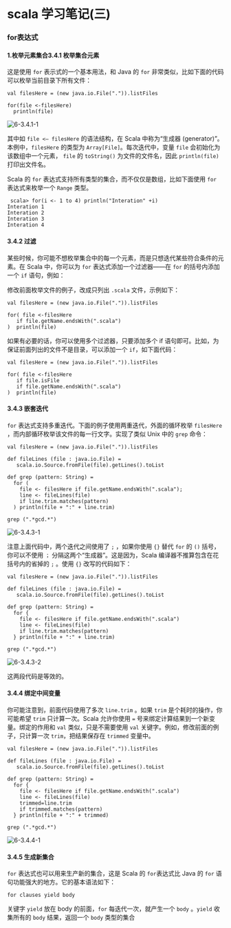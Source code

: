 # scala 学习笔记(三)

### for表达式

#### 1.枚举元素集合3.4.1 枚举集合元素

这是使用 `for` 表示式的一个基本用法，和 Java 的 `for` 非常类似，比如下面的代码可以枚举当前目录下所有文件：

```
val filesHere = (new java.io.File(".")).listFiles

for(file <-filesHere)
  println(file)
```

![6-3.4.1-1](https://doc.shiyanlou.com/document-uid702660labid6313timestamp1525662101554.png/wm)

其中如 `file <– filesHere` 的语法结构，在 Scala 中称为“生成器 (generator)”。 本例中，`filesHere` 的类型为 `Array[File]`。每次迭代中，变量 `file` 会初始化为该数组中一个元素， `file` 的 `toString()` 为文件的文件名，因此 `println(file)` 打印出文件名。

Scala 的 `for` 表达式支持所有类型的集合，而不仅仅是数组，比如下面使用 `for` 表达式来枚举一个 `Range` 类型。

```
 scala> for(i <- 1 to 4) println("Interation" +i)
Interation 1
Interation 2
Interation 3
Interation 4
```

#### 3.4.2 过滤

某些时候，你可能不想枚举集合中的每一个元素，而是只想迭代某些符合条件的元素。在 Scala 中，你可以为 `for` 表达式添加一个过滤器——在 `for` 的括号内添加一个 `if` 语句，例如：

修改前面枚举文件的例子，改成只列出 `.scala` 文件，示例如下：

```
val filesHere = (new java.io.File(".")).listFiles

for( file <-filesHere
   if file.getName.endsWith(".scala")
)  println(file)
```

如果有必要的话，你可以使用多个过滤器，只要添加多个 if 语句即可。比如，为保证前面列出的文件不是目录，可以添加一个 `if`，如下面代码：

```
val filesHere = (new java.io.File(".")).listFiles

for( file <-filesHere
   if file.isFile
   if file.getName.endsWith(".scala")
)  println(file)
```

#### 3.4.3 嵌套迭代

`for` 表达式支持多重迭代。下面的例子使用两重迭代，外面的循环枚举 `filesHere` ，而内部循环枚举该文件的每一行文字。实现了类似 Unix 中的 `grep` 命令：

```
val filesHere = (new java.io.File(".")).listFiles

def fileLines (file : java.io.File) =
   scala.io.Source.fromFile(file).getLines().toList

def grep (pattern: String) =
  for (
    file <- filesHere if file.getName.endsWith(".scala");
    line <- fileLines(file)
    if line.trim.matches(pattern)
  ) println(file + ":" + line.trim)

grep (".*gcd.*")
```

![6-3.4.3-1](https://doc.shiyanlou.com/document-uid702660labid6313timestamp1525662637076.png/wm)

注意上面代码中，两个迭代之间使用了 `;` ，如果你使用 `{}` 替代 `for` 的 `()` 括号，你可以不使用 `；` 分隔这两个“生成器”。这是因为，Scala 编译器不推算包含在花括号内的省掉的 `;` 。使用 `{}` 改写的代码如下：

```
val filesHere = (new java.io.File(".")).listFiles

def fileLines (file : java.io.File) =
   scala.io.Source.fromFile(file).getLines().toList

def grep (pattern: String) =
  for {
    file <- filesHere if file.getName.endsWith(".scala")
    line <- fileLines(file)
    if line.trim.matches(pattern)
  } println(file + ":" + line.trim)

grep (".*gcd.*")
```

![6-3.4.3-2](https://doc.shiyanlou.com/document-uid702660labid6313timestamp1525662755077.png/wm)

这两段代码是等效的。

#### 3.4.4 绑定中间变量

你可能注意到，前面代码使用了多次 `line.trim` 。如果 `trim` 是个耗时的操作，你可能希望 `trim` 只计算一次。Scala 允许你使用 `=` 号来绑定计算结果到一个新变量。绑定的作用和 `val` 类似，只是不需要使用 `val` 关键字。例如，修改前面的例子，只计算一次 `trim`，把结果保存在 `trimmed` 变量中。

```
val filesHere = (new java.io.File(".")).listFiles

def fileLines (file : java.io.File) =
   scala.io.Source.fromFile(file).getLines().toList

def grep (pattern: String) =
  for {
    file <- filesHere if file.getName.endsWith(".scala")
    line <- fileLines(file)
    trimmed=line.trim
    if trimmed.matches(pattern)
  } println(file + ":" + trimmed)

grep (".*gcd.*")
```

![6-3.4.4-1](https://doc.shiyanlou.com/document-uid702660labid6313timestamp1525663167710.png/wm)

#### 3.4.5 生成新集合

`for` 表达式也可以用来生产新的集合，这是 Scala 的 `for`表达式比 Java 的 `for` 语句功能强大的地方。它的基本语法如下：

```
for clauses yield body
```

关键字 `yield` 放在 body 的前面，`for` 每迭代一次，就产生一个 `body` 。`yield` 收集所有的 `body` 结果，返回一个 `body` 类型的集合